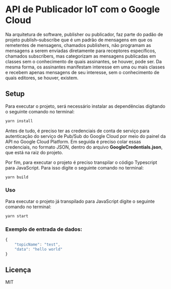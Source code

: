 # API de Publicador IoT com o Google Cloud

Na arquitetura de software, publisher ou publicador, faz parte do padão de projeto publish–subscribe que é um padrão de mensagens em que os remetentes de mensagens, chamados publishers, não programam as mensagens a serem enviadas diretamente para receptores específicos, chamados subscribers, mas categorizam as mensagens publicadas em classes sem o conhecimento de quais assinantes, se houver, pode ser. Da mesma forma, os assinantes manifestam interesse em uma ou mais classes e recebem apenas mensagens de seu interesse, sem o conhecimento de quais editores, se houver, existem.

## Setup

Para executar o projeto, será necessário instalar as dependências digitando o seguinte comando no terminal:

```bash
yarn install
```

Antes de tudo, é preciso ter as credenciais de conta de serviço para autenticação do serviço de Pub/Sub do Google Cloud por meio do painel da API no Google Cloud Platform. Em seguida é preciso colar essas credenciais, no formato JSON, dentro do arquivo **GoogleCredentials.json**, que está na raiz do projeto.

Por fim, para executar o projeto é preciso transpilar o código Typescript para JavaScript. Para isso digite o seguinte comando no terminal:

```bash
yarn build
```

### Uso

Para executar o projeto já transpilado para JavaScript digite o seguinte comando no terminal:

```bash
yarn start
```

### Exemplo de entrada de dados:

```javascript
{
	"topicName": "test",
	"data": "hello world"
}
```

## Licença

MIT
